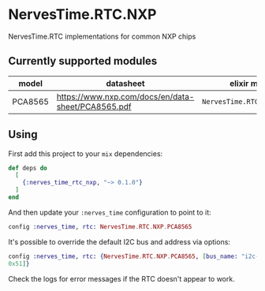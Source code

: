 # NervesTime.RTC.NXP

NervesTime.RTC implementations for common NXP chips

## Currently supported modules

|model|datasheet|elixir module|
|:---:|---------|-------------|
| PCA8565 | https://www.nxp.com/docs/en/data-sheet/PCA8565.pdf | `NervesTime.RTC.NXP.PCA8565` |

## Using

First add this project to your `mix` dependencies:

```elixir
def deps do
  [
    {:nerves_time_rtc_nxp, "~> 0.1.0"}
  ]
end
```

And then update your `:nerves_time` configuration to point to it:

```elixir
config :nerves_time, rtc: NervesTime.RTC.NXP.PCA8565
```

It's possible to override the default I2C bus and address via options:

```elixir
config :nerves_time, rtc: {NervesTime.RTC.NXP.PCA8565, [bus_name: "i2c-2", address:
0x51]}
```

Check the logs for error messages if the RTC doesn't appear to work.

